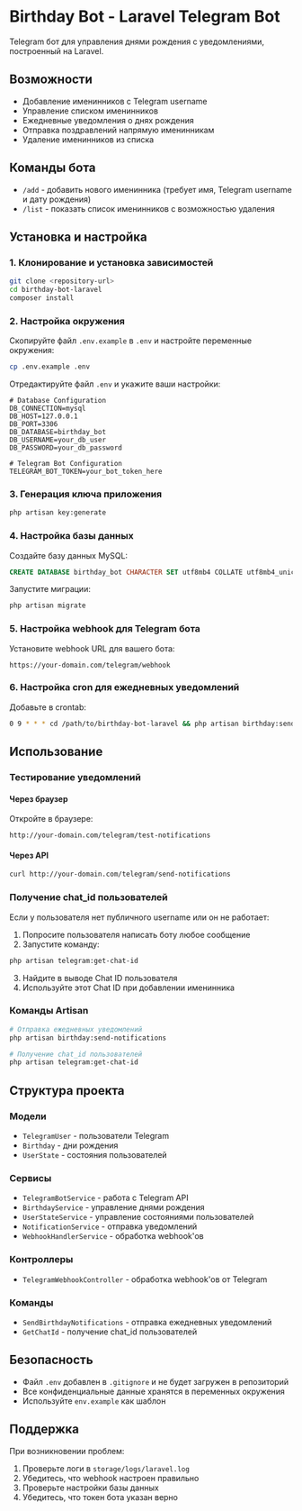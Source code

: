 # Birthday Bot - Laravel Telegram Bot

Telegram бот для управления днями рождения с уведомлениями, построенный на Laravel.

## Возможности

- Добавление именинников с Telegram username
- Управление списком именинников
- Ежедневные уведомления о днях рождения
- Отправка поздравлений напрямую именинникам
- Удаление именинников из списка

## Команды бота

- `/add` - добавить нового именинника (требует имя, Telegram username и дату рождения)
- `/list` - показать список именинников с возможностью удаления

## Установка и настройка

### 1. Клонирование и установка зависимостей

```bash
git clone <repository-url>
cd birthday-bot-laravel
composer install
```

### 2. Настройка окружения

Скопируйте файл `.env.example` в `.env` и настройте переменные окружения:

```bash
cp .env.example .env
```

Отредактируйте файл `.env` и укажите ваши настройки:

```env
# Database Configuration
DB_CONNECTION=mysql
DB_HOST=127.0.0.1
DB_PORT=3306
DB_DATABASE=birthday_bot
DB_USERNAME=your_db_user
DB_PASSWORD=your_db_password

# Telegram Bot Configuration
TELEGRAM_BOT_TOKEN=your_bot_token_here
```

### 3. Генерация ключа приложения

```bash
php artisan key:generate
```

### 4. Настройка базы данных

Создайте базу данных MySQL:

```sql
CREATE DATABASE birthday_bot CHARACTER SET utf8mb4 COLLATE utf8mb4_unicode_ci;
```

Запустите миграции:

```bash
php artisan migrate
```

### 5. Настройка webhook для Telegram бота

Установите webhook URL для вашего бота:

```
https://your-domain.com/telegram/webhook
```

### 6. Настройка cron для ежедневных уведомлений

Добавьте в crontab:

```bash
0 9 * * * cd /path/to/birthday-bot-laravel && php artisan birthday:send-notifications
```

## Использование

### Тестирование уведомлений

#### Через браузер

Откройте в браузере:
```
http://your-domain.com/telegram/test-notifications
```

#### Через API

```bash
curl http://your-domain.com/telegram/send-notifications
```

### Получение chat_id пользователей

Если у пользователя нет публичного username или он не работает:

1. Попросите пользователя написать боту любое сообщение
2. Запустите команду:
```bash
php artisan telegram:get-chat-id
```
3. Найдите в выводе Chat ID пользователя
4. Используйте этот Chat ID при добавлении именинника

### Команды Artisan

```bash
# Отправка ежедневных уведомлений
php artisan birthday:send-notifications

# Получение chat_id пользователей
php artisan telegram:get-chat-id
```

## Структура проекта

### Модели

- `TelegramUser` - пользователи Telegram
- `Birthday` - дни рождения
- `UserState` - состояния пользователей

### Сервисы

- `TelegramBotService` - работа с Telegram API
- `BirthdayService` - управление днями рождения
- `UserStateService` - управление состояниями пользователей
- `NotificationService` - отправка уведомлений
- `WebhookHandlerService` - обработка webhook'ов

### Контроллеры

- `TelegramWebhookController` - обработка webhook'ов от Telegram

### Команды

- `SendBirthdayNotifications` - отправка ежедневных уведомлений
- `GetChatId` - получение chat_id пользователей

## Безопасность

- Файл `.env` добавлен в `.gitignore` и не будет загружен в репозиторий
- Все конфиденциальные данные хранятся в переменных окружения
- Используйте `env.example` как шаблон

## Поддержка

При возникновении проблем:

1. Проверьте логи в `storage/logs/laravel.log`
2. Убедитесь, что webhook настроен правильно
3. Проверьте настройки базы данных
4. Убедитесь, что токен бота указан верно
